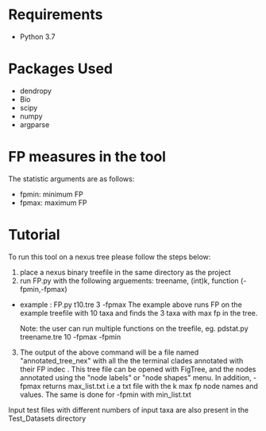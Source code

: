 # Requirements
  * Python 3.7
 
# Packages Used
  * dendropy
  * Bio
  * scipy
  * numpy
  * argparse
  
# FP measures in the tool  
The statistic arguments are as follows:
- fpmin: minimum FP
- fpmax: maximum FP

# Tutorial
To run this tool on a nexus tree please follow the steps below:

1) place a nexus binary treefile in the same directory as the project
2) run FP.py with the following arguements: treename, (int)k, function (-fpmin,-fpmax)
  * example : FP.py t10.tre 3 -fpmax 
    The example above runs FP on the example treefile with 10 taxa and finds the 3 taxa with max fp in the tree.
    
    Note: the user can run multiple functions on the treefile, eg. pdstat.py treename.tre 10 -fpmax -fpmin
    
3) The output of the above command will be a file named "annotated_tree_nex" with all the the terminal clades annotated with their FP indec . This tree file can be opened with FigTree, and the nodes annotated using the "node labels" or "node shapes" menu. In addition, -fpmax returns max_list.txt i.e a txt file with the k max fp node names and values. The same is done for -fpmin with min_list.txt

Input test files with different numbers of input taxa are also present in the Test_Datasets directory
